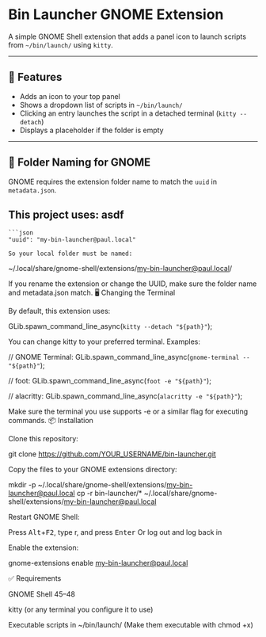 # Bin Launcher GNOME Extension

A simple GNOME Shell extension that adds a panel icon to launch scripts from `~/bin/launch/` using `kitty`.

---

## 🔧 Features

- Adds an icon to your top panel
- Shows a dropdown list of scripts in `~/bin/launch/`
- Clicking an entry launches the script in a detached terminal (`kitty --detach`)
- Displays a placeholder if the folder is empty

---

## 📂 Folder Naming for GNOME

GNOME requires the extension folder name to match the `uuid` in `metadata.json`.

## This project uses: asdf
    
    ```json
    "uuid": "my-bin-launcher@paul.local"
    
    So your local folder must be named:
        
~/.local/share/gnome-shell/extensions/my-bin-launcher@paul.local/

If you rename the extension or change the UUID, make sure the folder name and metadata.json match.
🖥️ Changing the Terminal

By default, this extension uses:

GLib.spawn_command_line_async(`kitty --detach "${path}"`);

You can change kitty to your preferred terminal. Examples:

// GNOME Terminal:
GLib.spawn_command_line_async(`gnome-terminal -- "${path}"`);

// foot:
GLib.spawn_command_line_async(`foot -e "${path}"`);

// alacritty:
GLib.spawn_command_line_async(`alacritty -e "${path}"`);

Make sure the terminal you use supports -e or a similar flag for executing commands.
📦 Installation

Clone this repository:

git clone https://github.com/YOUR_USERNAME/bin-launcher.git

Copy the files to your GNOME extensions directory:

mkdir -p ~/.local/share/gnome-shell/extensions/my-bin-launcher@paul.local
cp -r bin-launcher/* ~/.local/share/gnome-shell/extensions/my-bin-launcher@paul.local

Restart GNOME Shell:

Press <kbd>Alt</kbd>+<kbd>F2</kbd>, type r, and press <kbd>Enter</kbd>
Or log out and log back in

Enable the extension:

gnome-extensions enable my-bin-launcher@paul.local

✅ Requirements

GNOME Shell 45–48

kitty (or any terminal you configure it to use)

Executable scripts in ~/bin/launch/
(Make them executable with chmod +x)
